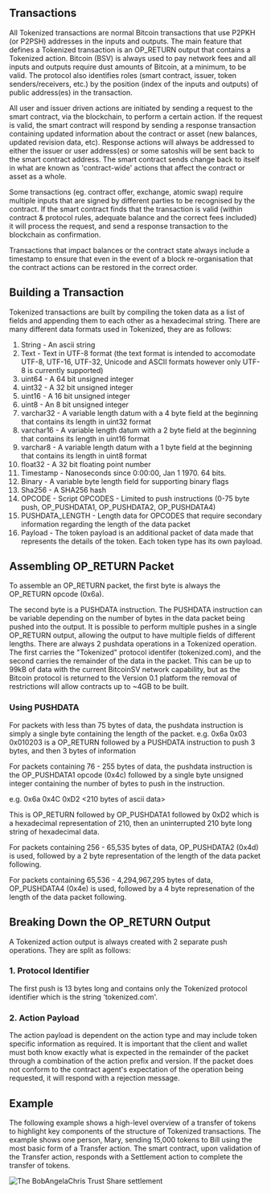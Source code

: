 ## Transactions

All Tokenized transactions are normal Bitcoin transactions that use P2PKH (or P2PSH) addresses in the inputs and outputs.  The main feature that defines a Tokenized transaction is an OP_RETURN output that contains a Tokenized action. Bitcoin (BSV) is always used to pay network fees and all inputs and outputs require dust amounts of Bitcoin, at a minimum, to be valid.  The protocol also identifies roles (smart contract, issuer, token senders/receivers, etc.) by the position (index of the inputs and outputs) of public address(es) in the transaction.  

All user and issuer driven actions are initiated by sending a request to the smart contract, via the blockchain, to perform a certain action. If the request is valid, the smart contract will respond by sending a response transaction containing updated information about the contract or asset (new balances, updated revision data, etc).  Response actions will always be addressed to either the issuer or user address(es) or some satoshis will be sent back to the smart contract address.  The smart contract sends change back to itself in what are known as 'contract-wide' actions that affect the contract or asset as a whole.

Some transactions (eg. contract offer, exchange, atomic swap) require multiple inputs that are signed by different parties to be recognised by the contract. If the smart contract finds that the transaction is valid (within contract & protocol rules, adequate balance and the correct fees included) it will process the request, and send a response transaction to the blockchain as confirmation.

Transactions that impact balances or the contract state always include a timestamp to ensure that even in the event of a block re-organisation that the contract actions can be restored in the correct order.

## Building a Transaction

Tokenized transactions are built by compiling the token data as a list of fields and appending them to each other as a hexadecimal string. There are many different data formats used in Tokenized, they are as follows:

1. String - An ascii string
1. Text - Text in UTF-8 format (the text format is intended to accomodate UTF-8, UTF-16, UTF-32, Unicode and ASCII formats however only UTF-8 is currently supported)
1. uint64 - A 64 bit unsigned integer
1. uint32 - A 32 bit unsigned integer
1. uint16 - A 16 bit unsigned integer
1. uint8 - An 8 bit unsigned integer
1. varchar32 - A variable length datum with a 4 byte field at the beginning that contains its length in uint32 format
1. varchar16 - A variable length datum with a 2 byte field at the beginning that contains its length in uint16 format
1. varchar8 - A variable length datum with a 1 byte field at the beginning that contains its length in uint8 format
1. float32 - A 32 bit floating point number
1. Timestamp - Nanoseconds since 0:00:00, Jan 1 1970. 64 bits.
1. Binary - A variable byte length field for supporting binary flags
1. Sha256 - A SHA256 hash
1. OPCODE - Script OPCODES - Limited to push instructions (0-75 byte push, OP_PUSHDATA1, OP_PUSHDATA2, OP_PUSHDATA4)
1. PUSHDATA_LENGTH - Length data for OPCODES that require secondary information regarding the length of the data packet
1. Payload - The token payload is an additional packet of data made that represents the details of the token. Each token type has its own payload.

## Assembling OP_RETURN Packet

To assemble an OP_RETURN packet, the first byte is always the OP_RETURN opcode (0x6a).

The second byte is a PUSHDATA instruction. The PUSHDATA instruction can be variable depending on the number of bytes in the data packet being pushed into the output. It is possible to perform multiple pushes in a single OP_RETURN output, allowing the output to have multiple fields of different lengths. There are always 2 pushdata operations in a Tokenized operation. The first carries the "Tokenized" protocol identifer (tokenized.com), and the second carries the remainder of the data in the packet. This can be up to 99kB of data with the current BitcoinSV network capability, but as the Bitcoin protocol is returned to the Version 0.1 platform the removal of restrictions will allow contracts up to ~4GB to be built.

### Using PUSHDATA

For packets with less than 75 bytes of data, the pushdata instruction is simply a single byte containing the length of the packet.
e.g. 0x6a 0x03 0x010203 is a OP_RETURN followed by a PUSHDATA instruction to push 3 bytes, and then 3 bytes of information

For packets containing 76 - 255 bytes of data, the pushdata instruction is the OP_PUSHDATA1 opcode (0x4c) followed by a single byte unsigned integer containing the number of bytes to push in the instruction.

e.g. 0x6a 0x4C 0xD2 <210 bytes of ascii data>

This is OP_RETURN followed by OP_PUSHDATA1 followed by 0xD2 which is a hexadecimal representation of 210, then an uninterrupted 210 byte long string of hexadecimal data.

For packets containing 256 - 65,535 bytes of data, OP_PUSHDATA2 (0x4d) is used, followed by a 2 byte representation of the length of the data packet following.

For packets containing 65,536 - 4,294,967,295 bytes of data, OP_PUSHDATA4 (0x4e) is used, followed by a 4 byte represenation of the length of the data packet following.

## Breaking Down the OP_RETURN Output

A Tokenized action output is always created with 2 separate push operations. They are split as follows:

### 1. Protocol Identifier

The first push is 13 bytes long and contains only the Tokenized protocol identifier which is the string 'tokenized.com'.

### 2. Action Payload

The action payload is dependent on the action type and may include token specific information as required. It is important that the client and wallet must both know exactly what is expected in the remainder of the packet through a combination of the action prefix and version. If the packet does not conform to the contract agent's expectation of the operation being requested, it will respond with a rejection message.

## Example

The following example shows a high-level overview of a transfer of tokens to highlight key components of the structure of Tokenized transactions.  The example shows one person, Mary, sending 15,000 tokens to Bill using the most basic form of a Transfer action.  The smart contract, upon validation of the Transfer action, responds with a Settlement action to complete the transfer of tokens.

<img src="https://raw.githubusercontent.com/tokenized/docs/master/images/main-concepts-transaction-overview.svg?sanitize=true" alt="The BobAngelaChris Trust Share settlement" align="middle">
